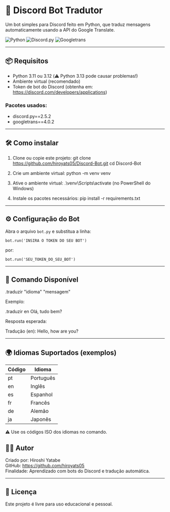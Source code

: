 # 🤖 Discord Bot Tradutor

Um bot simples para Discord feito em Python, que traduz mensagens automaticamente usando a API do Google Translate.

![Python](https://img.shields.io/badge/Feito%20com-Python%203.11-blue?style=flat&logo=python)
![Discord.py](https://img.shields.io/badge/discord.py-2.5.2-blueviolet)
![Googletrans](https://img.shields.io/badge/googletrans-4.0.2-green)

---

## 📦 Requisitos

- Python 3.11 ou 3.12 (⚠️ Python 3.13 pode causar problemas!)
- Ambiente virtual (recomendado)
- Token de bot do Discord (obtenha em: https://discord.com/developers/applications)

### Pacotes usados:
- discord.py==2.5.2
- googletrans==4.0.2

---

## 🛠️ Como instalar

1. Clone ou copie este projeto:
   git clone https://github.com/hiroyats05/Discord-Bot.git
   cd Discord-Bot

2. Crie um ambiente virtual:
   python -m venv venv

3. Ative o ambiente virtual:
   .\venv\Scripts\activate        (no PowerShell do Windows)

4. Instale os pacotes necessários:
   pip install -r requirements.txt

---

## ⚙️ Configuração do Bot

Abra o arquivo `bot.py` e substitua a linha:

    bot.run('INSIRA O TOKEN DO SEU BOT')

por:

    bot.run('SEU_TOKEN_DO_SEU_BOT')

---

## 💬 Comando Disponível

.traduzir "idioma" "mensagem"

Exemplo:

.traduzir en Olá, tudo bem?

Resposta esperada:

Tradução (en): Hello, how are you?

---

## 🌍 Idiomas Suportados (exemplos)

| Código | Idioma     |
|--------|------------|
| pt     | Português  |
| en     | Inglês     |
| es     | Espanhol   |
| fr     | Francês    |
| de     | Alemão     |
| ja     | Japonês    |

⚠️ Use os códigos ISO dos idiomas no comando.

## 👨‍💻 Autor

Criado por: Hiroshi Yatabe  
GitHub: https://github.com/hiroyats05   
Finalidade: Aprendizado com bots do Discord e tradução automática.

---

## 📝 Licença

Este projeto é livre para uso educacional e pessoal.
